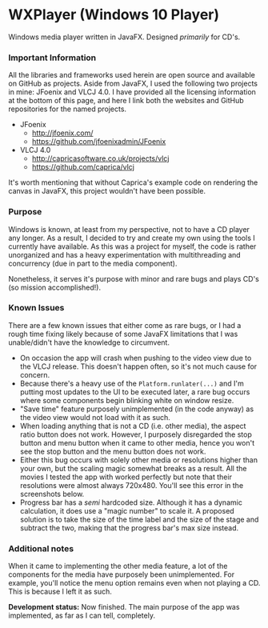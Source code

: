 # WXPlayer (Windows 10 Player)
Windows media player written in JavaFX. Designed *primarily* for CD's.

### Important Information
All the libraries and frameworks used herein are open source and available on GitHub as projects. Aside from JavaFX, 
I used the following two projects in mine: JFoenix and VLCJ 4.0. I have provided all the licensing information at the bottom
of this page, and here I link both the websites and GitHub repositories for the named projects.
* JFoenix
  - http://jfoenix.com/
  - https://github.com/jfoenixadmin/JFoenix
* VLCJ 4.0
  - http://capricasoftware.co.uk/projects/vlcj
  - https://github.com/caprica/vlcj
  
It's worth mentioning that without Caprica's example code on rendering the canvas in JavaFX, this project wouldn't have been possible.

### Purpose
Windows is known, at least from my perspective, not to have a CD player any longer. As a result, I decided to try and create my own using
the tools I currently have available. As this was a project for myself, the code is rather unorganized and has a heavy experimentation
with multithreading and concurrency (due in part to the media component).

Nonetheless, it serves it's purpose with minor and rare bugs and plays CD's (so mission accomplished!). 

### Known Issues
There are a few known issues that either come as rare bugs, or I had a rough time fixing likely because of some JavaFX limitations
that I was unable/didn't have the knowledge to circumvent.
* On occasion the app will crash when pushing to the video view due to the VLCJ release. This doesn't happen often, so it's not much cause for concern.
* Because there's a heavy use of the ```Platform.runlater(...)``` and I'm putting most updates to the UI to be executed later, a rare bug occurs where some components begin blinking white on window resize.
* "Save time" feature purposely unimplemented (in the code anyway) as the video view would not load with it as such.
* When loading anything that is not a CD (i.e. other media), the aspect ratio button does not work. However, I purposely disregarded the stop button and menu button when it came to other media, hence you won't see the stop button and the menu button does not work.
* Either this bug occurs with solely other media or resolutions higher than your own, but the scaling magic somewhat breaks as a result. All the movies I tested the app with worked perfectly but note that their resolutions were almost always 720x480. You'll see this error in the screenshots below.
* Progress bar has a *semi* hardcoded size. Although it has a dynamic calculation, it does use a "magic number" to scale it. A proposed solution is to take the size of the time label and the size of the stage and subtract the two, making that the progress bar's max size instead. 


### Additional notes
When it came to implementing the other media feature, a lot of the components for the media have purposely been unimplemented. For example, you'll notice the menu option remains even when not playing a CD. This is because I left it as such.

**Development status:** Now finished. The main purpose of the app was implemented, as far as I can tell, completely. 




